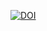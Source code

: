 [![DOI](https://zenodo.org/badge/DOI/10.5281/zenodo.11176302.svg)](https://doi.org/10.5281/zenodo.11176302)

